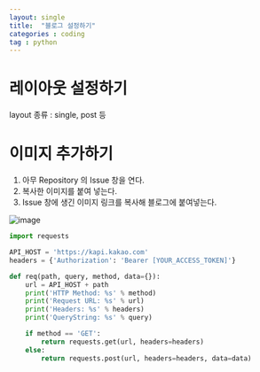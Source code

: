 ```yaml
---
layout: single
title:  "블로그 설정하기"
categories : coding
tag : python
---
```





# 레이아웃 설정하기
layout 종류 : single, post 등




# 이미지 추가하기
1. 아무 Repository 의 Issue 창을 연다.
2. 복사한 이미지를 붙여 넣는다.
3. Issue 창에 생긴 이미지 링크를 복사해 블로그에 붙여넣는다.

![image](https://user-images.githubusercontent.com/105684568/186350953-8e3300df-249d-45b1-aa7b-0c671532879d.png)


```python
import requests

API_HOST = 'https://kapi.kakao.com'
headers = {'Authorization': 'Bearer [YOUR_ACCESS_TOKEN]'}

def req(path, query, method, data={}):
    url = API_HOST + path
    print('HTTP Method: %s' % method)
    print('Request URL: %s' % url)
    print('Headers: %s' % headers)
    print('QueryString: %s' % query)

    if method == 'GET':
        return requests.get(url, headers=headers)
    else:
        return requests.post(url, headers=headers, data=data)
```
